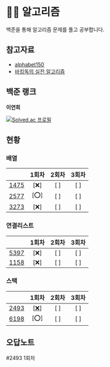 # 🧙‍♀️ 알고리즘

백준을 통해 알고리즘 문제를 풀고 공부합니다.

## 참고자료 
  - [alphabet150](https://alphabet150.com/)
  - [바킹독의 실전 알고리즘](https://github.com/encrypted-def/basic-algo-lecture/blob/master/workbook.md)


## 백준 랭크
**이연희**

[![Solved.ac
프로필](http://mazassumnida.wtf/api/v2/generate_badge?boj=lyh951212)](https://solved.ac/lyh951212)


## 현황

### 배열
|      | 1회차| 2회차| 3회차 |
| :--: | :--: | :--: | :--: |
|[1475](https://www.acmicpc.net/problem/1475)| [❌] | [ ] | [ ] |
|[2577](https://www.acmicpc.net/problem/2577)| [⭕] | [ ] | [ ] |
|[3273](https://www.acmicpc.net/problem/3273)| [❌] | [ ] | [ ] |


### 연결리스트
|      | 1회차| 2회차| 3회차 |
| :--: | :--: | :--: | :--: |
|[5397](https://www.acmicpc.net/problem/5397)| [❌] | [ ] | [ ] |
|[1158](https://www.acmicpc.net/problem/1158)| [❌] | [ ] | [ ] |

### 스택
|      | 1회차| 2회차| 3회차 |
| :--: | :--: | :--: | :--: |
|[2493](https://www.acmicpc.net/problem/2493)| [[❌](#2493)] | [ ] | [ ] |
|[6198](https://www.acmicpc.net/problem/6198)| [⭕] | [ ] | [ ] |





## 오답노트
#2493
1회차